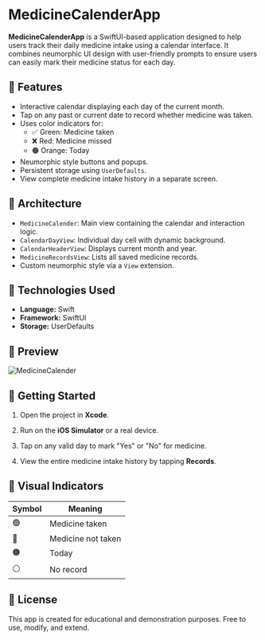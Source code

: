 # MedicineCalenderApp

**MedicineCalenderApp** is a SwiftUI-based application designed to help users track their daily medicine intake using a calendar interface. It combines neumorphic UI design with user-friendly prompts to ensure users can easily mark their medicine status for each day.

## 💊 Features

- Interactive calendar displaying each day of the current month.
- Tap on any past or current date to record whether medicine was taken.
- Uses color indicators for:
  - ✅ Green: Medicine taken
  - ❌ Red: Medicine missed
  - 🟠 Orange: Today
- Neumorphic style buttons and popups.
- Persistent storage using `UserDefaults`.
- View complete medicine intake history in a separate screen.

## 🧱 Architecture

- `MedicineCalender`: Main view containing the calendar and interaction logic.
- `CalendarDayView`: Individual day cell with dynamic background.
- `CalendarHeaderView`: Displays current month and year.
- `MedicineRecordsView`: Lists all saved medicine records.
- Custom neumorphic style via a `View` extension.

## 🔧 Technologies Used

- **Language:** Swift
- **Framework:** SwiftUI
- **Storage:** UserDefaults

## 📱 Preview
<img src="https://github.com/user-attachments/assets/a14ed26a-db3e-4159-847e-fb3256d0f6d7" alt="MedicineCalender" style="height:50%; height:auto;">

## 🚀 Getting Started

1. Open the project in **Xcode**.
2. Run on the **iOS Simulator** or a real device.
3. Tap on any valid day to mark "Yes" or "No" for medicine.

4. View the entire medicine intake history by tapping **Records**.

## 📅 Visual Indicators

| Symbol | Meaning            |
|--------|--------------------|
| 🟢     | Medicine taken      |
| 🔴     | Medicine not taken  |
| 🟠     | Today               |
| ⚪️     | No record           |

## 📄 License

This app is created for educational and demonstration purposes. Free to use, modify, and extend.

